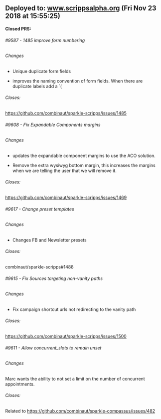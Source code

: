 ## Deployed to: www.scrippsalpha.org (Fri Nov 23 2018 at 15:55:25)

#### Closed PRS:

###### #9587 - 1485 improve form numbering

###### Changes
 

- Unique duplicate form fields 

- improves the naming convention of form fields. When there are duplicate labels add a `( 


###### Closes:
 https://github.com/combinaut/sparkle-scripps/issues/1485 

###### #9608 - Fix Expandable Components margins

###### Changes
 

- updates the expandable component margins to use the ACO solution. 

- Remove the extra wysiwyg bottom margin, this increases the margins when we are telling the user that we will remove it. 


###### Closes:
 https://github.com/combinaut/sparkle-scripps/issues/1469 

###### #9617 - Change preset templates

###### Changes
 

- Changes FB and Newsletter presets 


###### Closes:
 combinaut/sparkle-scripps#1488 

###### #9615 - Fix Sources targeting non-vanity paths

###### Changes
 

- Fix campaign shortcut urls not redirecting to the vanity path 


###### Closes:
 https://github.com/combinaut/sparkle-scripps/issues/1500 

###### #9611 - Allow concurrent_slots to remain unset

###### Changes
 Marc wants the ability to not set a limit on the number of concurrent appointments. 


###### Closes:
 Related to https://github.com/combinaut/sparkle-compassus/issues/482 

<!-- [meta_data]: {"www.scrippsalpha.org":{"old_sha":"0895f3f829863ac50c1ba2ad8106d2b31fec4235","commit_sha":"ccdbe46834a14e723df14b55fb54b1b32209e45f"}} -->

